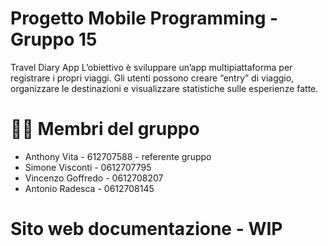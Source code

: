 # Progetto Mobile Programming - Gruppo 15
Travel Diary App
L’obiettivo è sviluppare un’app multipiattaforma per registrare i propri viaggi. Gli utenti possono creare “entry” di viaggio, organizzare le destinazioni e visualizzare statistiche sulle esperienze fatte.

# 👨‍💻 Membri del gruppo
- Anthony Vita - 612707588 - referente gruppo
- Simone Visconti - 0612707795
- Vincenzo Goffredo - 0612708207
- Antonio Radesca - 0612708145

# Sito web documentazione - WIP
